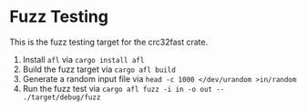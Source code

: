# Fuzz Testing

This is the fuzz testing target for the crc32fast crate.

1. Install `afl` via `cargo install afl`
2. Build the fuzz target via `cargo afl build`
3. Generate a random input file via `head -c 1000 </dev/urandom >in/random`
4. Run the fuzz test via `cargo afl fuzz -i in -o out -- ./target/debug/fuzz`
